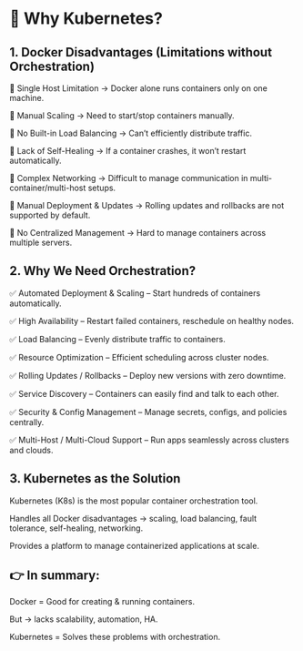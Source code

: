 # 📌 Why Kubernetes?

## 1. Docker Disadvantages (Limitations without Orchestration)

🚫 Single Host Limitation → Docker alone runs containers only on one machine.

🚫 Manual Scaling → Need to start/stop containers manually.

🚫 No Built-in Load Balancing → Can’t efficiently distribute traffic.

🚫 Lack of Self-Healing → If a container crashes, it won’t restart automatically.

🚫 Complex Networking → Difficult to manage communication in multi-container/multi-host setups.

🚫 Manual Deployment & Updates → Rolling updates and rollbacks are not supported by default.

🚫 No Centralized Management → Hard to manage containers across multiple servers.

## 2. Why We Need Orchestration?

✅ Automated Deployment & Scaling – Start hundreds of containers automatically.

✅ High Availability – Restart failed containers, reschedule on healthy nodes.

✅ Load Balancing – Evenly distribute traffic to containers.

✅ Resource Optimization – Efficient scheduling across cluster nodes.

✅ Rolling Updates / Rollbacks – Deploy new versions with zero downtime.

✅ Service Discovery – Containers can easily find and talk to each other.

✅ Security & Config Management – Manage secrets, configs, and policies centrally.

✅ Multi-Host / Multi-Cloud Support – Run apps seamlessly across clusters and clouds.

## 3. Kubernetes as the Solution

Kubernetes (K8s) is the most popular container orchestration tool.

Handles all Docker disadvantages → scaling, load balancing, fault tolerance, self-healing, networking.

Provides a platform to manage containerized applications at scale.

## 👉 In summary:

Docker = Good for creating & running containers.

But → lacks scalability, automation, HA.

Kubernetes = Solves these problems with orchestration.

